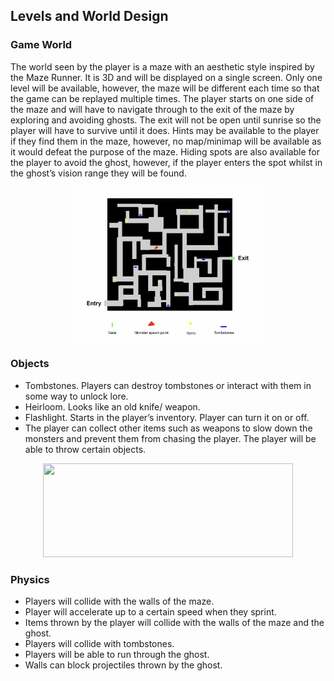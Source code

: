 ## Levels and World Design

### Game World 

The world seen by the player is a maze with an aesthetic style inspired by the Maze Runner. It is 3D and will be displayed on a single screen. Only one level will be available, however, the maze will be different each time so that the game can be replayed multiple times. The player starts on one side of the maze and will have to navigate through to the exit of the maze by exploring and avoiding ghosts. The exit will not be open until sunrise so the player will have to survive until it does. Hints may be available to the player if they find them in the maze, however, no map/minimap will be available as it would defeat the purpose of the maze. Hiding spots are also available for the player to avoid the ghost, however, if the player enters the spot whilst in the ghost’s vision range they will be found.

<p align="center">
  <img src="Images/ExampleMaze.png" width=300>
</p>


### Objects 

- Tombstones. Players can destroy tombstones or interact with them in some way to unlock lore. 
- Heirloom. Looks like an old knife/ weapon. 
- Flashlight. Starts in the player’s inventory. Player can turn it on or off.
- The player can collect other items such as weapons to slow down the monsters and prevent them from chasing the player. The player will be able to throw certain objects.

<p align="center">
  <img src="Images/PlayerHoldingWeapon.gif" width=400 height=150>
</p>


### Physics 

- Players will collide with the walls of the maze.
- Player will accelerate up to a certain speed when they sprint. 
- Items thrown by the player will collide with the walls of the maze and the ghost.
- Players will collide with tombstones.
- Players will be able to run through the ghost. 
- Walls can block projectiles thrown by the ghost.

